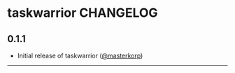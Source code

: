taskwarrior CHANGELOG
=====================

0.1.1
-----
- Initial release of taskwarrior ([@masterkorp][])

- - -

<!--- The following link definition list is generated by PimpMyChangelog --->
[@masterkorp]: https://github.com/masterkorp
